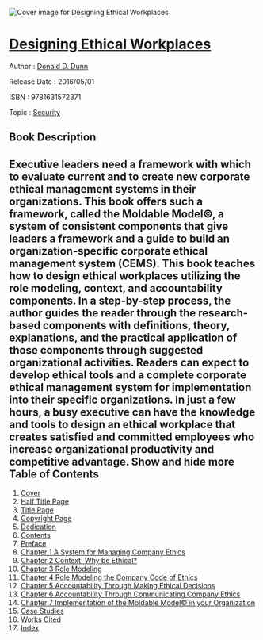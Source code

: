 ![Cover image for Designing Ethical Workplaces](https://imgdetail.ebookreading.net/cover/cover/security/EB9781631572371.jpg)

[Designing Ethical Workplaces](https://ebookreading.net/view/book/Designing+Ethical+Workplaces-EB9781631572371_1.html "Designing Ethical Workplaces")
====================================================================================================================

Author : [Donald D. Dunn](https://ebookreading.net/search/author/Donald+D.+Dunn)

Release Date : 2016/05/01

ISBN : 9781631572371

Topic : [Security](https://ebookreading.net/search/category/security)

Book Description
-----------------

 Executive leaders need a framework with which to evaluate current and to create new corporate ethical management systems in their organizations. This book offers such a framework, called the Moldable Model&#169;, a system of consistent components that give leaders a framework and a guide to build an organization-specific corporate ethical management system (CEMS). This book teaches how to design ethical workplaces utilizing the role modeling, context, and accountability components. In a step-by-step process, the author guides the reader through the research-based components with definitions, theory, explanations, and the practical application of those components through suggested organizational activities. Readers can expect to develop ethical tools and a complete corporate ethical management system for implementation into their specific organizations. In just a few hours, a busy executive can have the knowledge and tools to design an ethical workplace that creates satisfied and committed employees who increase organizational productivity and competitive advantage.        Show and hide more                
Table of Contents
-----------------

1. [Cover](https://ebookreading.net/view/book/Designing+Ethical+Workplaces-EB9781631572371_1.html)
1. [Half Title Page](https://ebookreading.net/view/book/Designing+Ethical+Workplaces-EB9781631572371_2.html#h1)
1. [Title Page](https://ebookreading.net/view/book/Designing+Ethical+Workplaces-EB9781631572371_3.html)
1. [Copyright Page](https://ebookreading.net/view/book/Designing+Ethical+Workplaces-EB9781631572371_4.html)
1. [Dedication](https://ebookreading.net/view/book/Designing+Ethical+Workplaces-EB9781631572371_5.html)
1. [Contents](https://ebookreading.net/view/book/Designing+Ethical+Workplaces-EB9781631572371_7.html)
1. [Preface](https://ebookreading.net/view/book/Designing+Ethical+Workplaces-EB9781631572371_8.html#itoc1)
1. [Chapter 1 A System for Managing Company Ethics](https://ebookreading.net/view/book/Designing+Ethical+Workplaces-EB9781631572371_9.html#itoc2)
1. [Chapter 2 Context: Why be Ethical?](https://ebookreading.net/view/book/Designing+Ethical+Workplaces-EB9781631572371_10.html#itoc3)
1. [Chapter 3 Role Modeling](https://ebookreading.net/view/book/Designing+Ethical+Workplaces-EB9781631572371_11.html#itoc4)
1. [Chapter 4 Role Modeling the Company Code of Ethics](https://ebookreading.net/view/book/Designing+Ethical+Workplaces-EB9781631572371_12.html#itoc5)
1. [Chapter 5 Accountability Through Making Ethical Decisions](https://ebookreading.net/view/book/Designing+Ethical+Workplaces-EB9781631572371_13.html#itoc6)
1. [Chapter 6 Accountability Through Communicating Company Ethics](https://ebookreading.net/view/book/Designing+Ethical+Workplaces-EB9781631572371_14.html#itoc7)
1. [Chapter 7 Implementation of the Moldable Model© in your Organization](https://ebookreading.net/view/book/Designing+Ethical+Workplaces-EB9781631572371_15.html#itoc8)
1. [Case Studies](https://ebookreading.net/view/book/Designing+Ethical+Workplaces-EB9781631572371_16.html#itoc9)
1. [Works Cited](https://ebookreading.net/view/book/Designing+Ethical+Workplaces-EB9781631572371_17.html#itoc10)
1. [Index](https://ebookreading.net/view/book/Designing+Ethical+Workplaces-EB9781631572371_18.html#itoc11)
